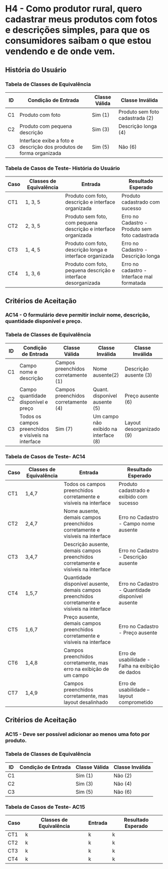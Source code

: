 # H4 - Como produtor rural, quero cadastrar meus produtos com fotos e descrições simples, para que os consumidores saibam o que estou vendendo e de onde vem.

## História do Usuário

### Tabela de Classes de Equivalência

| ID  | Condição de Entrada                         | Classe Válida  | Classe Inválida |
|-----|---------------------------------------------|----------------|------------------|
| C1  | Produto com foto                            | Sim  (1)       | Produto sem foto cadastrada  (2)  |
| C2  | Produto com pequena descrição               | Sim  (3)       | Descrição longa  (4)    |
| C3  | Interface exibe a foto e descrição dos produtos de forma organizada   | Sim  (5)       | Não  (6)  |

### Tabela de Casos de Teste- História do Usuário 
| Caso | Classes de Equivalência                                   | Entrada                                               | Resultado Esperado |
|------|------------------------------------------------------------|--------------------------------------------------------|--------------------|
| CT1  | 1, 3, 5   | Produto com foto, descrição e interface organizada | Produto cadastrado com sucesso|
| CT2  | 2, 3, 5   | Produto sem foto, com pequena descrição e interface organizada | Erro no Cadastro - Produto sem foto cadastrada |
| CT3  | 1, 4, 5   | Produto com foto, descrição longa e interface organizada       | Erro no Cadastro - Descrição longa|
| CT4  | 1, 3, 6   | Produto com foto, pequena descrição e interface desorganizada  | Erro no cadastro - Interface mal formatada |

## Critérios de Aceitação
### AC14 - O formulário deve permitir incluir nome, descrição, quantidade disponível e preço.

### Tabela de Classes de Equivalência
| ID  | Condição de Entrada                         | Classe Válida | Classe Inválida | Classe Inválida    |
|-----|---------------------------------------------|----------------|------------------|------------------|
| C1  | Campo nome e descrição        | Campos preenchidos corretamente (1)  | Nome ausente(2) | Descrição ausente (3)   |
| C2  | Campo quantidade disponível e preço | Campos preenchidos corretamente (4) | Quant. disponível ausente (5) |  Preço ausente (6)|
| C3  | Todos os campos preenchidos e visíveis na interface  | Sim  (7)  | Um campo não exibido na interface (8)| Layout desorganizado (9)|

### Tabela de Casos de Teste- AC14
| Caso | Classes de Equivalência                                   | Entrada                                               | Resultado Esperado |
|------|------------------------------------------------------------|--------------------------------------------------------|--------------------|
| CT1  | 1,4,7 | Todos os campos preenchidos corretamente e visíveis na interface | Produto cadastrado e exibido com sucesso|
| CT2  | 2,4,7 | Nome ausente, demais campos preenchidos corretamente e visíveis na interface| Erro no Cadastro - Campo nome ausente |
| CT3  | 3,4,7 | Descrição ausente, demais campos preenchidos corretamente e visíveis na interface|  Erro no Cadastro - Descrição ausente |
| CT4  | 1,5,7 | Quantidade disponível ausente, demais campos preenchidos corretamente e visíveis na interface|  Erro no Cadastro - Quantidade disponível ausente |
| CT5  | 1,6,7 | Preço ausente, demais campos preenchidos corretamente e visíveis na interface|  Erro no Cadastro - Preço ausente|
| CT6  | 1,4,8 | Campos preenchidos corretamente, mas erro na exibição de um campo |  Erro de usabilidade - Falha na exibição de dados |
| CT7  | 1,4,9 | Campos preenchidos corretamente, mas layout desalinhado| Erro de usabilidade – layout comprometido|

## Critérios de Aceitação
### AC15 - Deve ser possível adicionar ao menos uma foto por produto.

### Tabela de Classes de Equivalência
| ID  | Condição de Entrada                         | Classe Válida | Classe Inválida |
|-----|---------------------------------------------|----------------|------------------|
| C1  |         | Sim  (1)          | Não     (2)         |
| C2  |  | Sim  (3)          | Não     (4)         |
| C3  |    | Sim  (5)         | Não      (6)        |

### Tabela de Casos de Teste- AC15
| Caso | Classes de Equivalência                                   | Entrada                                               | Resultado Esperado |
|------|------------------------------------------------------------|--------------------------------------------------------|--------------------|
| CT1  |k                              | k | k|
| CT2  | k                          | k    | k  |
| CT3  | k                          |k        |  k |
| CT4  | k                           | k          |       k |
